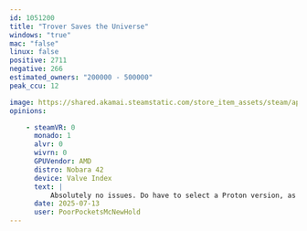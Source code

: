 ```yaml
---
id: 1051200
title: "Trover Saves the Universe"
windows: "true"
mac: "false"
linux: false
positive: 2711
negative: 266
estimated_owners: "200000 - 500000"
peak_ccu: 12

image: https://shared.akamai.steamstatic.com/store_item_assets/steam/apps/1051200/header.jpg?t=1729043819
opinions:

    - steamVR: 0
      monado: 1
      alvr: 0
      wivrn: 0
      GPUVendor: AMD
      distro: Nobara 42
      device: Valve Index
      text: |
          Absolutely no issues. Do have to select a Proton version, as the game seems to have an incorrect “native version” set. Same goes for some early Unreal Engine 4 OpenSSL crashes; check ProtonDB for that.
      date: 2025-07-13
      user: PoorPocketsMcNewHold
---
```

